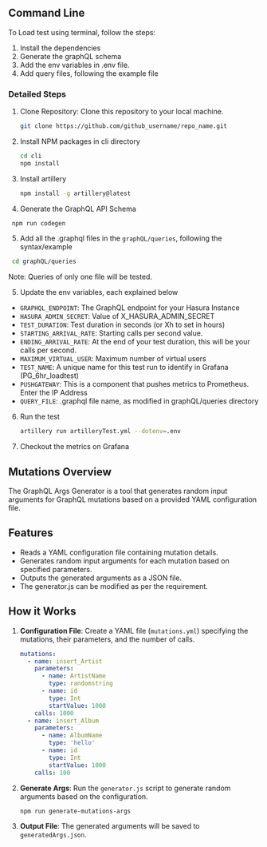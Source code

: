## Command Line
To Load test using terminal, follow the steps:
1. Install the dependencies
2. Generate the graphQL schema
3. Add the env variables in .env file.
4. Add query files, following the example file

### Detailed Steps
1. Clone Repository: Clone this repository to your local machine.
   ```sh
   git clone https://github.com/github_username/repo_name.git
   ```
2. Install NPM packages in cli directory
   ```sh
   cd cli
   npm install
   ```
4. Install artillery
   ```sh
   npm install -g artillery@latest
   ```

4. Generate the GraphQL API Schema
  ```sh
   npm run codegen
   ```

5. Add all the .graphql files in the `graphQL/queries`, following the syntax/example
  ```sh
   cd graphQL/queries
   ```
Note: Queries of only one file will be tested.

5. Update the env variables, each explained below
  - `GRAPHQL_ENDPOINT`: The GraphQL endpoint for your Hasura Instance
  -  `HASURA_ADMIN_SECRET`:  Value of X_HASURA_ADMIN_SECRET
  - `TEST_DURATION`: Test duration in seconds (or Xh to set in hours)
  - `STARTING_ARRIVAL_RATE`: Starting calls per second value.
  - `ENDING_ARRIVAL_RATE`: At the end of your test duration, this will be your calls per second.
  - `MAXIMUM_VIRTUAL_USER`: Maximum number of virtual users
  - `TEST_NAME`:  A unique name for this test run to identify in Grafana (PG_6hr_loadtest)
  - `PUSHGATEWAY`: This is a component that pushes metrics to Prometheus. Enter the IP Address
  - `QUERY_FILE`: .graphql file name, as modified in graphQL/queries directory

6. Run the test
   ```sh
   artillery run artilleryTest.yml --dotenv=.env
   ```
7. Checkout the metrics on Grafana



## Mutations Overview

The GraphQL Args Generator is a tool that generates random input arguments for GraphQL mutations based on a provided YAML configuration file.

## Features

- Reads a YAML configuration file containing mutation details.
- Generates random input arguments for each mutation based on specified parameters.
- Outputs the generated arguments as a JSON file.
- The generator.js can be modified as per the requirement.


## How it Works

1. **Configuration File**: Create a YAML file (`mutations.yml`) specifying the mutations, their parameters, and the number of calls.

    ```yaml
    mutations:
      - name: insert_Artist
        parameters:
          - name: ArtistName
            type: randomstring
          - name: id
            type: Int
            startValue: 1000
        calls: 1000
      - name: insert_Album
        parameters:
          - name: AlbumName
            type: 'hello'
          - name: id
            type: Int
            startValue: 1000
        calls: 100
    ```

2. **Generate Args**: Run the `generator.js` script to generate random arguments based on the configuration.

    ```bash
    npm run generate-mutations-args
    ```

3. **Output File**: The generated arguments will be saved to `generatedArgs.json`.
